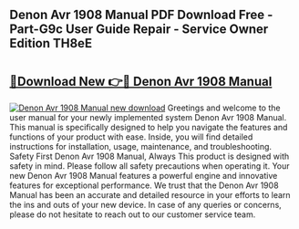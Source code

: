 ## Denon Avr 1908 Manual PDF Download Free - Part-G9c User Guide Repair - Service Owner Edition TH8eE

# <h2><a href="http://bc33155.oget.top/?id=Denon+Avr+1908+Manual">🔗Download New 👉🔴 Denon Avr 1908 Manual</a></h2>

[![Denon Avr 1908 Manual new download](https://i.imgur.com/5g1atiW.png)](http://bc33155.oget.top/?id=Denon+Avr+1908+Manual)
Greetings and welcome to the user manual for your newly implemented system Denon Avr 1908 Manual. This manual is specifically designed to help you navigate the features and functions of your product with ease. Inside, you will find detailed instructions for installation, usage, maintenance, and troubleshooting. Safety First Denon Avr 1908 Manual, Always This product is designed with safety in mind. Please follow all safety precautions when operating it. Your new Denon Avr 1908 Manual features a powerful engine and innovative features for exceptional performance. We trust that the Denon Avr 1908 Manual has been an accurate and detailed resource in your efforts to learn the ins and outs of your new device. In case of any queries or concerns, please do not hesitate to reach out to our customer service team.
